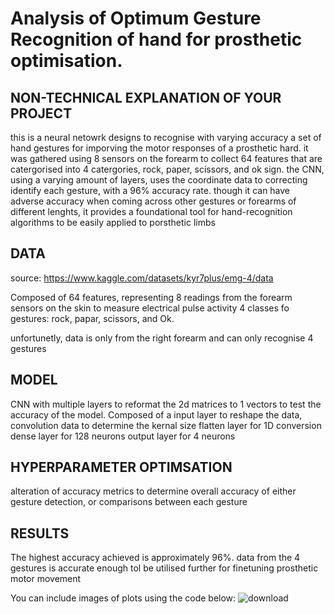 # Analysis of Optimum Gesture Recognition of hand for prosthetic optimisation.


## NON-TECHNICAL EXPLANATION OF YOUR PROJECT
this is a neural netowrk designs to recognise with varying accuracy a set of hand gestures for imporving the motor responses of a prosthetic hard. 
it was gathered using 8 sensors on the forearm to collect 64 features that are catergorised into 4 catergories, rock, paper, scissors, and ok sign. 
the CNN, using a varying amount of layers, uses the coordinate data to correcting identify each gesture, with a 96% accuracy rate. 
though it can have adverse accuracy when coming across other gestures or forearms of different lenghts, 
it provides a foundational tool for hand-recognition algorithms to be easily applied to porsthetic limbs

## DATA
source: https://www.kaggle.com/datasets/kyr7plus/emg-4/data

Composed of 64 features, representing 8 readings from the forearm sensors on the skin to measure electrical pulse activity
4 classes fo gestures: rock, papar, scissors, and Ok.

unfortunetly, data is only from the right forearm and can only recognise 4 gestures


## MODEL 
CNN with multiple layers to reformat the 2d matrices to 1 vectors to test the accuracy of the model. 
Composed of a input layer to reshape the data, 
convolution data to determine the kernal size
flatten layer for 1D conversion
dense layer for 128 neurons
output layer for 4 neurons

## HYPERPARAMETER OPTIMSATION
alteration of accuracy metrics to determine overall accuracy of either gesture detection, or comparisons between each gesture

## RESULTS
The highest accuracy achieved is approximately 96%.
data from the 4 gestures is accurate enough tol be utilised further for finetuning prosthetic motor movement

You can include images of plots using the code below:
![download](download.png)

